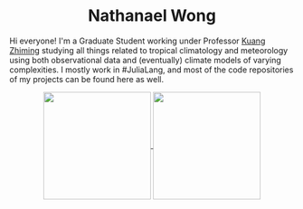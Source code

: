 # **<div align="center">Nathanael Wong</div>**

Hi everyone! I'm a Graduate Student working under Professor [Kuang Zhiming](http://www.people.fas.harvard.edu/~kuang/) studying all things related to tropical climatology and meteorology using both observational data and (eventually) climate models of varying complexities. I mostly work in #JuliaLang, and most of the code repositories of my projects can be found here as well.

<div align="center"><a href="https://github.com/natgeo-wong">
  <img height=190 align="center" src="https://github-readme-stats.vercel.app/api?username=natgeo-wong&count_private=true&show_icons=true&theme=algolia" />
</a>
<a href="https://github.com/natgeo-wong">
  <img height=190 align="center" src="https://github-readme-stats.vercel.app/api/top-langs/?username=natgeo-wong&layout=compact&theme=algolia" />
</a></div>
